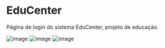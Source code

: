 # EduCenter

Página de login do sistema EduCenter, projeto de educação.

![image](https://github.com/user-attachments/assets/34f7dfc1-c6d9-4391-a527-41ee9f585f08)
![image](https://github.com/user-attachments/assets/02baf071-516d-453a-9a9a-ce8c00bf55f6)
![image](https://github.com/user-attachments/assets/eb6a620a-07b6-4f61-a2fc-9355ed915fe4)

